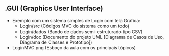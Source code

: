 .GUI (Graphics User Interface)
------------
- Exemplo com um sistema simples de Login com tela Gráfica:
	- Login/src (Códigos MVC do sistema como um todo)
	- Login/dados (Bando de dados semi-estruturado tipo CSV)
	- Login/doc (Documento do projeto UML [Diagrama de Casos de Uso, Diagrama de Classes e Protótipo])
- LoginMVC.png (Esboço da aula com os principais tópicos)